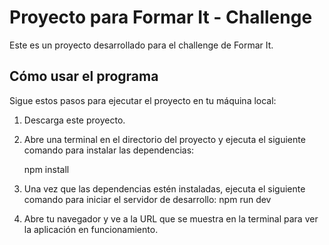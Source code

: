 # Proyecto para Formar It - Challenge

Este es un proyecto desarrollado para el challenge de Formar It.

## Cómo usar el programa

Sigue estos pasos para ejecutar el proyecto en tu máquina local:

1. Descarga este proyecto.

2. Abre una terminal en el directorio del proyecto y ejecuta el siguiente comando para instalar las dependencias:

   npm install

3. Una vez que las dependencias estén instaladas, ejecuta el siguiente comando para iniciar el servidor de desarrollo: npm run dev

4. Abre tu navegador y ve a la URL que se muestra en la terminal para ver la aplicación en funcionamiento.


